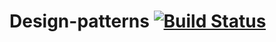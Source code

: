 # Design-patterns [![Build Status](https://travis-ci.com/oshkola/design-patterns.svg?branch=master)](https://travis-ci.com/oshkola/design-patterns)
